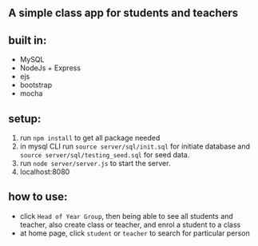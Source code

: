 ## A simple class app for students and teachers ##
## built in: ##
- MySQL
- NodeJs + Express
- ejs
- bootstrap
- mocha

## setup:
1. run `npm install` to get all package needed
2. in mysql CLI run `source server/sql/init.sql` for initiate database and `source server/sql/testing_seed.sql` for seed data.
3. run `node server/server.js` to start the server.
4. localhost:8080

## how to use:

- click `Head of Year Group`, then being able to see all students and teacher, also create class or teacher, and enrol a student to a class
- at home page, click `student` or `teacher` to search for particular person
